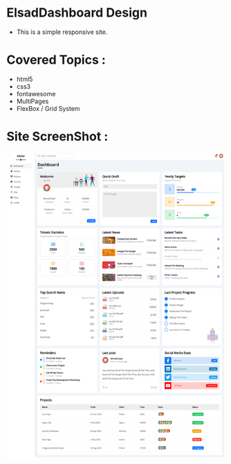 # ElsadDashboard Design
- This is a simple responsive site.
# Covered Topics :
- html5
- css3
- fontawesome
- MultiPages
- FlexBox / Grid System

# Site ScreenShot :
![](SiteScreenShoot/Dashboard.png)
